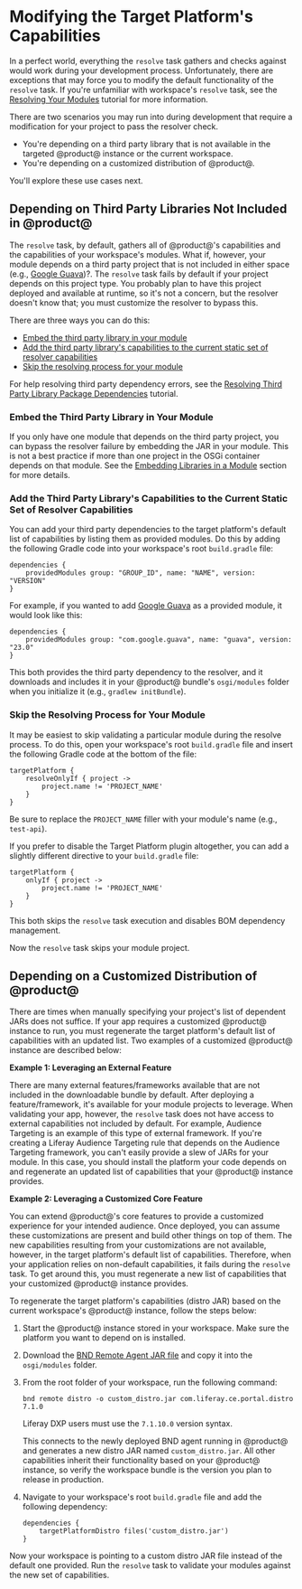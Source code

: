 # Modifying the Target Platform's Capabilities [](id=modifying-the-target-platforms-capabilities)

In a perfect world, everything the `resolve` task gathers and checks against
would work during your development process. Unfortunately, there are exceptions
that may force you to modify the default functionality of the `resolve` task. If
you're unfamiliar with workspace's `resolve` task, see the
[Resolving Your Modules](/develop/tutorials/-/knowledge_base/7-1/resolving-your-modules)
tutorial for more information.

There are two scenarios you may run into during development that require a
modification for your project to pass the resolver check.

- You're depending on a third party library that is not available in the
  targeted @product@ instance or the current workspace.
- You're depending on a customized distribution of @product@.

You'll explore these use cases next.

## Depending on Third Party Libraries Not Included in @product@ [](id=depending-on-third-party-libraries-not-included-in-product)

The `resolve` task, by default, gathers all of @product@'s capabilities and the
capabilities of your workspace's modules. What if, however, your module depends
on a third party project that is not included in either space (e.g.,
[Google Guava](https://opensource.google.com/projects/guava))?. The `resolve`
task fails by default if your project depends on this project type. You
probably plan to have this project deployed and available at runtime, so it's
not a concern, but the resolver doesn't know that; you must customize the
resolver to bypass this.

There are three ways you can do this:

- [Embed the third party library in your module](#embed-the-third-party-library-in-your-module)
- [Add the third party library's capabilities to the current static set of resolver capabilities](#add-the-third-party-librarys-capabilities-to-the-current-static-set-of-reso)
- [Skip the resolving process for your module](#skip-the-resolving-process-for-your-module)

For help resolving third party dependency errors, see the
[Resolving Third Party Library Package Dependencies](/develop/tutorials/-/knowledge_base/7-1/adding-third-party-libraries-to-a-module)
tutorial.

### Embed the Third Party Library in Your Module [](id=embed-the-third-party-library-in-your-module)

If you only have one module that depends on the third party project, you can
bypass the resolver failure by embedding the JAR in your module. This is not
a best practice if more than one project in the OSGi container depends on that
module. See the 
[Embedding Libraries in a Module](/develop/tutorials/-/knowledge_base/7-1/adding-third-party-libraries-to-a-module#embedding-libraries-in-a-module)
section for more details.

### Add the Third Party Library's Capabilities to the Current Static Set of Resolver Capabilities [](id=add-the-third-party-librarys-capabilities-to-the-current-static-set-of-reso)

You can add your third party dependencies to the target platform's default list
of capabilities by listing them as provided modules. Do this by adding the
following Gradle code into your workspace's root `build.gradle` file:

    dependencies {
        providedModules group: "GROUP_ID", name: "NAME", version: "VERSION"
    }

For example, if you wanted to add 
[Google Guava](https://opensource.google.com/projects/guava) 
as a provided module, it would look like this:

    dependencies {
        providedModules group: "com.google.guava", name: "guava", version: "23.0"
    }

This both provides the third party dependency to the resolver, and it downloads
and includes it in your @product@ bundle's `osgi/modules` folder when you
initialize it (e.g., `gradlew initBundle`).

### Skip the Resolving Process for Your Module [](id=skip-the-resolving-process-for-your-module)

It may be easiest to skip validating a particular module during the resolve
process. To do this, open your workspace's root `build.gradle` file and insert
the following Gradle code at the bottom of the file:

    targetPlatform {
        resolveOnlyIf { project ->
            project.name != 'PROJECT_NAME'
        }
    }

Be sure to replace the `PROJECT_NAME` filler with your module's name (e.g.,
`test-api`).

If you prefer to disable the Target Platform plugin altogether, you can add a
slightly different directive to your `build.gradle` file:

    targetPlatform {
        onlyIf { project ->
            project.name != 'PROJECT_NAME'
        }
    }

This both skips the `resolve` task execution and disables BOM dependency
management. 

Now the `resolve` task skips your module project.

## Depending on a Customized Distribution of @product@ [](id=depending-on-a-customized-distribution-of-product)

There are times when manually specifying your project's list of dependent JARs
does not suffice. If your app requires a customized @product@ instance to
run, you must regenerate the target platform's default list of capabilities with
an updated list. Two examples of a customized @product@ instance are described
below:

**Example 1: Leveraging an External Feature**

There are many external features/frameworks available that are not included in
the downloadable bundle by default. After deploying a feature/framework, it's
available for your module projects to leverage. When validating your app,
however, the `resolve` task does not have access to external capabilities not
included by default. For example, Audience Targeting is an example of this type
of external framework. If you're creating a Liferay Audience Targeting rule that
depends on the Audience Targeting framework, you can't easily provide a slew of
JARs for your module. In this case, you should install the platform your code
depends on and regenerate an updated list of capabilities that your @product@
instance provides.

**Example 2: Leveraging a Customized Core Feature**

You can extend @product@'s core features to provide a customized experience for
your intended audience. Once deployed, you can assume these customizations are
present and build other things on top of them. The new capabilities resulting
from your customizations are not available, however, in the target platform's
default list of capabilities. Therefore, when your application relies on
non-default capabilities, it fails during the `resolve` task. To get around
this, you must regenerate a new list of capabilities that your customized
@product@ instance provides.

To regenerate the target platform's capabilities (distro JAR) based on the
current workspace's @product@ instance, follow the steps below:

<!-- The below process will likely be automated in Blade at some point. -Cody -->

1.  Start the @product@ instance stored in your workspace. Make sure the
    platform you want to depend on is installed.

2.  Download the
    [BND Remote Agent JAR file](https://search.maven.org/#search%7Cga%7C1%7Cbiz.aqute.remote.agent)
    and copy it into the `osgi/modules` folder.

3.  From the root folder of your workspace, run the following command:

        bnd remote distro -o custom_distro.jar com.liferay.ce.portal.distro 7.1.0

    Liferay DXP users must use the `7.1.10.0` version syntax.

    This connects to the newly deployed BND agent running in @product@ and
    generates a new distro JAR named `custom_distro.jar`. All other capabilities
    inherit their functionality based on your @product@ instance, so verify the
    workspace bundle is the version you plan to release in production.

4.  Navigate to your workspace's root `build.gradle` file and add the following
    dependency:

        dependencies {
            targetPlatformDistro files('custom_distro.jar')
        }

Now your workspace is pointing to a custom distro JAR file instead of the
default one provided. Run the `resolve` task to validate your modules against
the new set of capabilities.
